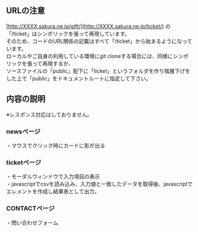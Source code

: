 ## URLの注意
[http://XXXX.sakura.ne.jp/gift/](http://XXXX.sakura.ne.jp/ticket/) の「/ticket」はシンボリックを張って再現しています。  
そのため、コードのURL関係の記載はすべて「/ticket」から始まるようになっています。　  
ローカルやご自身の利用している環境にgit cloneする場合には、同様にシンボリックを張って再現するか、  
ソースファイルの「public」配下に「ticket」というフォルダを作り階層下げをした上で「public」をドキュメントルートに指定して下さい。  

## 内容の説明
※レスポンス対応はしておりません。

### newsページ
・マウスでクリック時にカードに影が出る  

### ticketページ
・モーダルウィンドウで入力項目の表示  
・javascriptでcsvを読み込み、入力値と一致したデータを取得後、javascriptでエレメントを作成し結果表として出力。  

### CONTACTページ
・問い合わせフォーム
 
